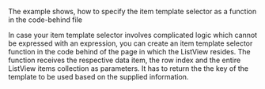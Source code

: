 The example shows, how to specify the item template selector as a function in the code-behind file


In case your item template selector involves complicated logic which cannot be expressed with an expression, you can create an item template selector function in the code behind of the page in which the ListView resides. The function receives the respective data item, the row index and the entire ListView items collection as parameters. It has to return the the key of the template to be used based on the supplied information.
<snippet id='listview-create-selector-function-xml'/>
<snippet id='listview-create-selector-function-code'/>
<snippet id='listview-create-selector-function-code-ts'/>